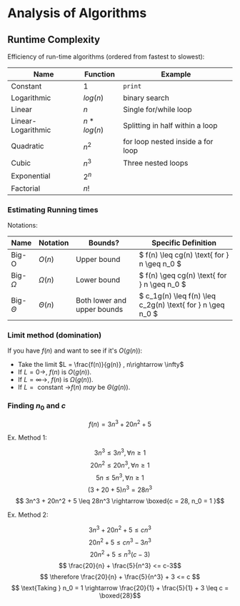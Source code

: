 # Analysis of Algorithms

## Runtime Complexity

Efficiency of run-time algorithms (ordered from fastest to slowest):

|Name|Function|Example|
|----|--------|-------|
|Constant|$1$| `print` |
|Logarithmic|$log(n)$| binary search
|Linear|$n$| Single for/while loop|
|Linear-Logarithmic|$n*log(n)$| Splitting in half within a loop |
|Quadratic|$n^2$| for loop nested inside a for loop |
|Cubic|$n^3$|Three nested loops|
|Exponential|$2^n$|
|Factorial|$n!$|

### Estimating Running times

Notations:

|Name|Notation|Bounds?|Specific Definition|
|-----|--------|-------|------------------|
|Big-O| $O(n)$ | Upper bound| $ f(n) \leq cg(n) \text{ for } n \geq n_0 $
|Big-$\Omega$ | $\Omega(n)$ | Lower bound| $ f(n) \geq cg(n) \text{ for } n \geq n_0 $|
|Big-$\Theta$ | $\Theta(n)$ | Both lower and upper bounds| $ c_1g(n) \leq f(n) \leq c_2g(n) \text{ for } n \geq n_0 $|

### Limit method (domination)

If you have $f(n)$ and want to see if it's $O(g(n))$:

- Take the limit $L = \frac{f(n)}{g(n)} , n\rightarrow \infty$ 
- If $L = 0 \rightarrow$, $f(n)$ is $O(g(n))$.
- If $L = \infty \rightarrow$, $f(n)$ is $\Omega(g(n))$.
- If $L = \text{ constant }  \rightarrow$$f(n)$ *may* be $\Theta(g(n))$.

### Finding $n_0$ and $c$

$$f(n) = 3n^3 + 20n^2 + 5$$

Ex. Method 1:

$$ 3n^3 \leq 3n^3 , \forall n \geq 1 $$
$$ 20n^2 \leq 20n^3 , \forall n \geq 1 $$
$$ 5n \leq 5n^3 , \forall n \geq 1 $$
$$ (3+ 20 + 5)n^3 = 28n^3$$
$$ 3n^3 + 20n^2 + 5 \leq 28n^3 \rightarrow \boxed{c = 28, n_0 = 1 }$$

Ex. Method 2:

$$ 3n^3 + 20n^2 + 5 \leq cn^3 $$
$$ 20n^2 + 5 \leq cn^3 -3n^3 $$
$$ 20n^2 + 5 \leq n^3(c -3) $$
$$ \frac{20}{n} + \frac{5}{n^3} <= c-3$$
$$ \therefore \frac{20}{n} + \frac{5}{n^3} + 3 <= c $$
$$ \text{Taking } n_0 = 1 \rightarrow \frac{20}{1} + \frac{5}{1} + 3 \leq c = \boxed{28}$$

